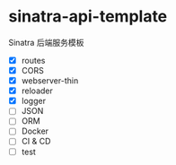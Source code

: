 # sinatra-api-template

Sinatra 后端服务模板

* [x] routes
* [x] CORS
* [x] webserver-thin
* [x] reloader
* [x] logger
* [ ] JSON
* [ ] ORM
* [ ] Docker
* [ ] CI & CD
* [ ] test